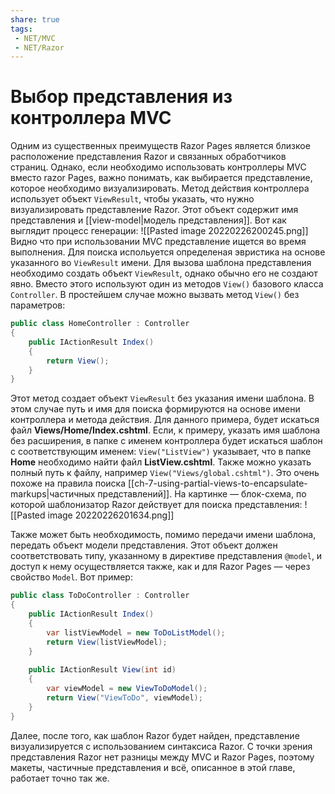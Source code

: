 ```yaml
---
share: true
tags:
 - NET/MVC
 - NET/Razor
---
```

# Выбор представления из контроллера MVC
Одним из существенных преимуществ Razor Pages является близкое расположение представления Razor и связанных обработчиков страниц.
Однако, если необходимо использовать контроллеры MVC вместо razor Pages, важно понимать, как выбирается представление, которое необходимо визуализировать.
Метод действия контроллера использует объект `ViewResult`, чтобы указать, что нужно визуализировать представление Razor. Этот объект содержит имя представления и [[view-model|модель представления]].
Вот как выглядит процесс генерации:
![[Pasted image 20220226200245.png]]
Видно что при использовании MVC представление ищется во время выполнения. Для поиска испольуется определеная эвристика на основе указанного во `ViewResult` имени.
Для вызова шаблона представления необходимо создать объект `ViewResult`, однако обычно его не создают явно. Вместо этого используют один из методов `View()` базового класса `Controller`. В простейшем случае можно вызвать метод `View()` без параметров:
```csharp
public class HomeController : Controller
{
	public IActionResult Index()
	{
		return View();
	}
}
```
Этот метод создает объект `ViewResult` без указания имени шаблона. В этом случае путь и имя для поиска формируются на основе имени контроллера и метода действия. Для данного примера, будет искаться файл **Views/Home/Index.cshtml**.
Если, к примеру, указать имя шаблона без расширения, в папке с именем контроллера будет искаться шаблон с соответствующим именем: `View("ListView")` указывает, что в папке **Home** необходимо найти файл **ListView.cshtml**. Также можно указать полный путь к файлу, например `View("Views/global.cshtml")`. Это очень похоже на правила поиска [[ch-7-using-partial-views-to-encapsulate-markups|частичных представлений]].
На картинке — блок-схема, по которой шаблонизатор Razor действует для поиска представления:
![[Pasted image 20220226201634.png]]

Также может быть необходимость, помимо передачи имени шаблона, передать объект модели представления. Этот объект должен соответствовать типу, указанному в директиве представления `@model`, и доступ к нему осуществляется также, как и для Razor Pages — через свойство `Model`.
Вот пример:
```csharp
public class ToDoController : Controller
{
	public IActionResult Index()
	{
		var listViewModel = new ToDoListModel();
		return View(listViewModel);
	}
	
	public IActionResult View(int id)
	{
		var viewModel = new ViewToDoModel();
		return View("ViewToDo", viewModel);
	}
}
```
Далее, после того, как шаблон Razor будет найден, представление визуализируется с использованием синтаксиса Razor. С точки зрения представления Razor нет разницы между MVC и Razor Pages, поэтому макеты, частичные представления и всё, описанное в этой главе, работает точно так же.
